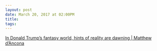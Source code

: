 ```yaml
---
layout: post
date: March 20, 2017 at 02:00PM
title:
tags:
--- 
```


[In Donald Trump’s fantasy world, hints of reality are dawning | Matthew d’Ancona](http://www.theguardian.com/commentisfree/2017/mar/20/trump-fantasy-reality-travel-ban-nato-funding)